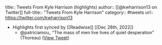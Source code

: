 title:: Tweets From Kyle Harrison (highlights)
author:: [[@kwharrison13 on Twitter]]
full-title:: "Tweets From Kyle Harrison"
category:: #tweets
url:: https://twitter.com/kwharrison13

- Highlights first synced by [[Readwise]] [[Dec 28th, 2022]]
	- @patriciamou_ “The mass of men live lives of quiet desperation” (Thoreau) ([View Tweet](https://twitter.com/kwharrison13/status/1607915294609248257))